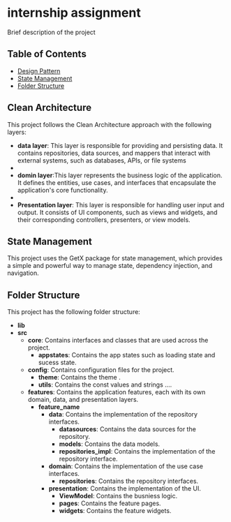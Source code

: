 # internship assignment


Brief description of the project

## Table of Contents

- [Design Pattern](#architectural-pattern)
- [State Management](#state-management)
- [Folder Structure](#folder-structure)


## Clean Architecture
This project follows the Clean Architecture approach with the following layers:
- **data layer**: This layer is responsible for providing and persisting data. It contains repositories, data sources, and mappers that interact with external systems, such as databases, APIs, or file systems
- 
- **domin layer**:This layer represents the business logic of the application. It defines the entities, use cases, and interfaces that encapsulate the application's core functionality.
- 
- **Presentation layer**: This layer is responsible for handling user input and output. It consists of UI components, such as views and widgets, and their corresponding controllers, presenters, or view models.

## State Management
This project uses the GetX package for state management, which provides a simple and powerful way to manage state, dependency injection, and navigation.

## Folder Structure
This project has the following folder structure:
- **lib**
- **src**
  - **core**: Contains interfaces and classes that are used across the project.
    - **appstates**: Contains the app states such as loading state and sucess state.
  - **config**: Contains configuration files for the project.
    - **theme**: Contains the theme .
    - **utils**: Contains the const values and strings ....
  - **features**: Contains the application features, each with its own domain, data, and presentation layers.
    - **feature_name**
      - **data**: Contains the implementation of the repository interfaces.
        - **datasources**: Contains the data sources for the repository.
        - **models**: Contains the data models.
        - **repositories_impl**: Contains the implementation of the repository interface.
      - **domain**: Contains the implementation of the use case interfaces.
        - **repositories**: Contains the repository interfaces.
      - **presentation**: Contains the implementation of the UI.
        - **ViewModel**: Contains the busniess logic.
        - **pages**: Contains the feature pages.
        - **widgets**: Contains the feature widgets.
